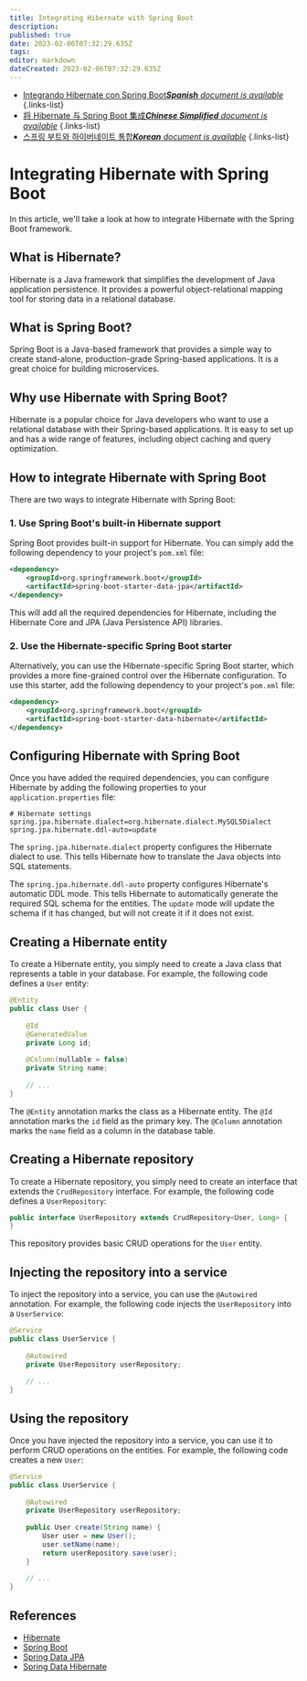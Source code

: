 ```yaml
---
title: Integrating Hibernate with Spring Boot
description: 
published: true
date: 2023-02-06T07:32:29.635Z
tags: 
editor: markdown
dateCreated: 2023-02-06T07:32:29.635Z
---
```


- [Integrando Hibernate con Spring Boot***Spanish** document is available*](/es/Knowledge-base/Spring-Boot/integrating-hibernate-with-spring-boot)
{.links-list}
- [将 Hibernate 与 Spring Boot 集成***Chinese Simplified** document is available*](/zh/Knowledge-base/Spring-Boot/integrating-hibernate-with-spring-boot)
{.links-list}
- [스프링 부트와 하이버네이트 통합***Korean** document is available*](/ko/Knowledge-base/Spring-Boot/integrating-hibernate-with-spring-boot)
{.links-list}


# Integrating Hibernate with Spring Boot

In this article, we'll take a look at how to integrate Hibernate with the Spring Boot framework.

## What is Hibernate?

Hibernate is a Java framework that simplifies the development of Java application persistence. It provides a powerful object-relational mapping tool for storing data in a relational database.

## What is Spring Boot?

Spring Boot is a Java-based framework that provides a simple way to create stand-alone, production-grade Spring-based applications. It is a great choice for building microservices.

## Why use Hibernate with Spring Boot?

Hibernate is a popular choice for Java developers who want to use a relational database with their Spring-based applications. It is easy to set up and has a wide range of features, including object caching and query optimization.

## How to integrate Hibernate with Spring Boot

There are two ways to integrate Hibernate with Spring Boot:

### 1. Use Spring Boot's built-in Hibernate support

Spring Boot provides built-in support for Hibernate. You can simply add the following dependency to your project's `pom.xml` file:

```xml
<dependency>
    <groupId>org.springframework.boot</groupId>
    <artifactId>spring-boot-starter-data-jpa</artifactId>
</dependency>
```

This will add all the required dependencies for Hibernate, including the Hibernate Core and JPA (Java Persistence API) libraries.

### 2. Use the Hibernate-specific Spring Boot starter

Alternatively, you can use the Hibernate-specific Spring Boot starter, which provides a more fine-grained control over the Hibernate configuration. To use this starter, add the following dependency to your project's `pom.xml` file:

```xml
<dependency>
    <groupId>org.springframework.boot</groupId>
    <artifactId>spring-boot-starter-data-hibernate</artifactId>
</dependency>
```

## Configuring Hibernate with Spring Boot

Once you have added the required dependencies, you can configure Hibernate by adding the following properties to your `application.properties` file:

```properties
# Hibernate settings
spring.jpa.hibernate.dialect=org.hibernate.dialect.MySQL5Dialect
spring.jpa.hibernate.ddl-auto=update
```

The `spring.jpa.hibernate.dialect` property configures the Hibernate dialect to use. This tells Hibernate how to translate the Java objects into SQL statements.

The `spring.jpa.hibernate.ddl-auto` property configures Hibernate's automatic DDL mode. This tells Hibernate to automatically generate the required SQL schema for the entities. The `update` mode will update the schema if it has changed, but will not create it if it does not exist.

## Creating a Hibernate entity

To create a Hibernate entity, you simply need to create a Java class that represents a table in your database. For example, the following code defines a `User` entity:

```java
@Entity
public class User {
 
    @Id
    @GeneratedValue
    private Long id;
 
    @Column(nullable = false)
    private String name;
 
    // ...
}
```

The `@Entity` annotation marks the class as a Hibernate entity. The `@Id` annotation marks the `id` field as the primary key. The `@Column` annotation marks the `name` field as a column in the database table.

## Creating a Hibernate repository

To create a Hibernate repository, you simply need to create an interface that extends the `CrudRepository` interface. For example, the following code defines a `UserRepository`:

```java
public interface UserRepository extends CrudRepository<User, Long> {
}
```

This repository provides basic CRUD operations for the `User` entity.

## Injecting the repository into a service

To inject the repository into a service, you can use the `@Autowired` annotation. For example, the following code injects the `UserRepository` into a `UserService`:

```java
@Service
public class UserService {
 
    @Autowired
    private UserRepository userRepository;
 
    // ...
}
```

## Using the repository

Once you have injected the repository into a service, you can use it to perform CRUD operations on the entities. For example, the following code creates a new `User`:

```java
@Service
public class UserService {
 
    @Autowired
    private UserRepository userRepository;
 
    public User create(String name) {
        User user = new User();
        user.setName(name);
        return userRepository.save(user);
    }
 
    // ...
}
```

## References

- [Hibernate](https://hibernate.org/)
- [Spring Boot](https://spring.io/projects/spring-boot)
- [Spring Data JPA](https://docs.spring.io/spring-data/jpa/docs/current/reference/html/#reference)
- [Spring Data Hibernate](https://docs.spring.io/spring-boot/docs/current/reference/html/boot-features-sql.html#boot-features-hibernate)